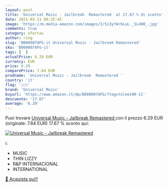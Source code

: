 ```yaml
---
layout: post
title: 'Universal Music - Jailbreak  Remastered  al 17.67 % di sconto'
date: 2021-03-11 00:35:45
image: 'https://m.media-amazon.com/images/I/513yYAr6LuL._SL400_.jpg'
comments: true
category: ofertas
author: ring
slug: 'B0000074FG-it Universal Music - Jailbreak Remastered'
sku: 'B0000074FG-it'
tags: [  ]
actualPrice: 6.29 EUR
currency: EUR
price: 6.29
comparePrice: 7.64 EUR
prodname: 'Universal Music - Jailbreak  Remastered '
country: 'it'
flag: '🇮🇹'
brand: 'Universal Music'
buyurl: 'https://www.amazon.it/dp/B0000074FG/?tag=tolees00-21'
descuento: '17.67'
average: '6.29'
---
```


Puoi trovare [Universal Music - Jailbreak  Remastered ](https://www.amazon.it/dp/B0000074FG/?tag=tolees00-21) con il prezzo 6.29 EUR (originale: 7.64 EUR) 17.67 % sconto qui:

[![Universal Music - Jailbreak  Remastered ](https://m.media-amazon.com/images/I/513yYAr6LuL._SL400_.jpg)](https://www.amazon.it/dp/B0000074FG/?tag=tolees00-21)

ℹ️:

- MUSIC
- THIN LIZZY
- R&P INTERNACIONAL
- INTERNATIONAL

[🛒 Acquista qui!!](https://www.amazon.it/dp/B0000074FG/?tag=tolees00-21)
